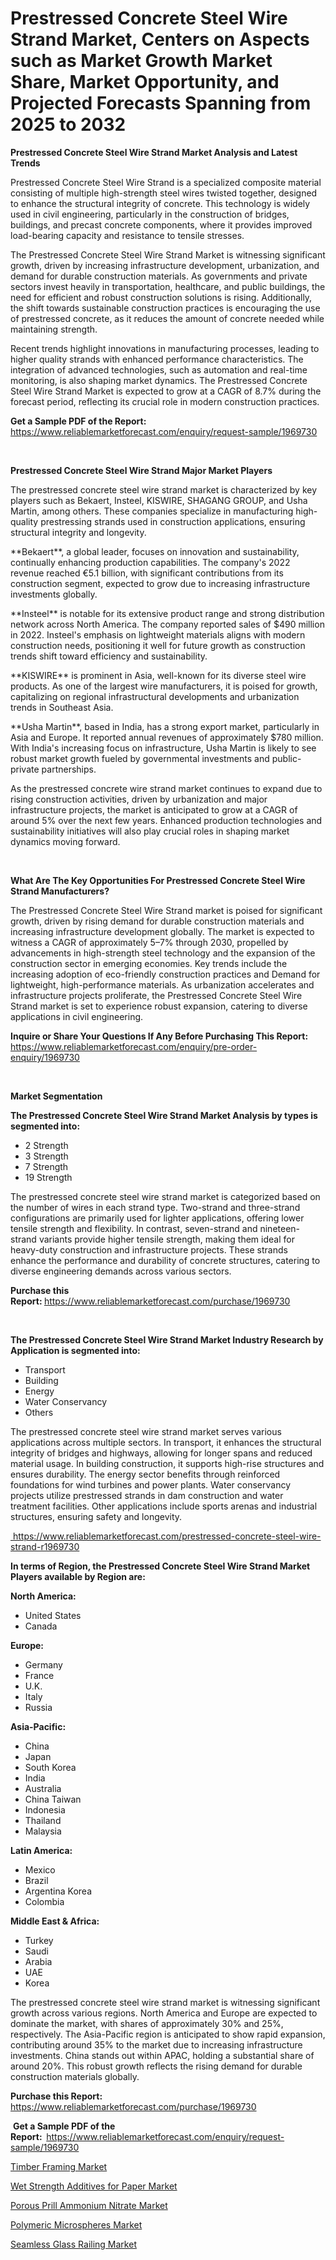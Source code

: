 <p><h1>Prestressed Concrete Steel Wire Strand Market, Centers on Aspects such as Market Growth Market Share, Market Opportunity, and Projected Forecasts Spanning from 2025 to 2032</h1></p><p><strong>Prestressed Concrete Steel Wire Strand Market Analysis and Latest Trends</strong></p>
<p><p>Prestressed Concrete Steel Wire Strand is a specialized composite material consisting of multiple high-strength steel wires twisted together, designed to enhance the structural integrity of concrete. This technology is widely used in civil engineering, particularly in the construction of bridges, buildings, and precast concrete components, where it provides improved load-bearing capacity and resistance to tensile stresses.</p><p>The Prestressed Concrete Steel Wire Strand Market is witnessing significant growth, driven by increasing infrastructure development, urbanization, and demand for durable construction materials. As governments and private sectors invest heavily in transportation, healthcare, and public buildings, the need for efficient and robust construction solutions is rising. Additionally, the shift towards sustainable construction practices is encouraging the use of prestressed concrete, as it reduces the amount of concrete needed while maintaining strength.</p><p>Recent trends highlight innovations in manufacturing processes, leading to higher quality strands with enhanced performance characteristics. The integration of advanced technologies, such as automation and real-time monitoring, is also shaping market dynamics. The Prestressed Concrete Steel Wire Strand Market is expected to grow at a CAGR of 8.7% during the forecast period, reflecting its crucial role in modern construction practices.</p></p>
<p><strong>Get a Sample PDF of the Report:&nbsp;</strong> <a href="https://www.reliablemarketforecast.com/enquiry/request-sample/1969730?utm_campaign=1167&utm_medium=2&utm_source=Github&utm_content=ia&utm_term=01042025&utm_id=prestressed-concrete-steel-wire-strand">https://www.reliablemarketforecast.com/enquiry/request-sample/1969730</a></p>
<p>&nbsp;</p>
<p><strong>Prestressed Concrete Steel Wire Strand Major Market Players</strong></p>
<p><p>The prestressed concrete steel wire strand market is characterized by key players such as Bekaert, Insteel, KISWIRE, SHAGANG GROUP, and Usha Martin, among others. These companies specialize in manufacturing high-quality prestressing strands used in construction applications, ensuring structural integrity and longevity.</p><p>**Bekaert**, a global leader, focuses on innovation and sustainability, continually enhancing production capabilities. The company's 2022 revenue reached €5.1 billion, with significant contributions from its construction segment, expected to grow due to increasing infrastructure investments globally.</p><p>**Insteel** is notable for its extensive product range and strong distribution network across North America. The company reported sales of $490 million in 2022. Insteel's emphasis on lightweight materials aligns with modern construction needs, positioning it well for future growth as construction trends shift toward efficiency and sustainability.</p><p>**KISWIRE** is prominent in Asia, well-known for its diverse steel wire products. As one of the largest wire manufacturers, it is poised for growth, capitalizing on regional infrastructural developments and urbanization trends in Southeast Asia. </p><p>**Usha Martin**, based in India, has a strong export market, particularly in Asia and Europe. It reported annual revenues of approximately $780 million. With India's increasing focus on infrastructure, Usha Martin is likely to see robust market growth fueled by governmental investments and public-private partnerships.</p><p>As the prestressed concrete wire strand market continues to expand due to rising construction activities, driven by urbanization and major infrastructure projects, the market is anticipated to grow at a CAGR of around 5% over the next few years. Enhanced production technologies and sustainability initiatives will also play crucial roles in shaping market dynamics moving forward.</p></p>
<p>&nbsp;</p>
<p><strong>What Are The Key Opportunities For Prestressed Concrete Steel Wire Strand Manufacturers?</strong></p>
<p><p>The Prestressed Concrete Steel Wire Strand market is poised for significant growth, driven by rising demand for durable construction materials and increasing infrastructure development globally. The market is expected to witness a CAGR of approximately 5–7% through 2030, propelled by advancements in high-strength steel technology and the expansion of the construction sector in emerging economies. Key trends include the increasing adoption of eco-friendly construction practices and Demand for lightweight, high-performance materials. As urbanization accelerates and infrastructure projects proliferate, the Prestressed Concrete Steel Wire Strand market is set to experience robust expansion, catering to diverse applications in civil engineering.</p></p>
<p><strong>Inquire or Share Your Questions If Any Before Purchasing This Report:</strong> <a href="https://www.reliablemarketforecast.com/enquiry/pre-order-enquiry/1969730?utm_campaign=1167&utm_medium=2&utm_source=Github&utm_content=ia&utm_term=01042025&utm_id=prestressed-concrete-steel-wire-strand">https://www.reliablemarketforecast.com/enquiry/pre-order-enquiry/1969730</a></p>
<p>&nbsp;</p>
<p><strong>Market Segmentation</strong></p>
<p><strong>The Prestressed Concrete Steel Wire Strand Market Analysis by types is segmented into:</strong></p>
<p><ul><li>2 Strength</li><li>3 Strength</li><li>7 Strength</li><li>19 Strength</li></ul></p>
<p><p>The prestressed concrete steel wire strand market is categorized based on the number of wires in each strand type. Two-strand and three-strand configurations are primarily used for lighter applications, offering lower tensile strength and flexibility. In contrast, seven-strand and nineteen-strand variants provide higher tensile strength, making them ideal for heavy-duty construction and infrastructure projects. These strands enhance the performance and durability of concrete structures, catering to diverse engineering demands across various sectors.</p></p>
<p><strong>Purchase this Report:&nbsp;</strong><a href="https://www.reliablemarketforecast.com/purchase/1969730?utm_campaign=1167&utm_medium=2&utm_source=Github&utm_content=ia&utm_term=01042025&utm_id=prestressed-concrete-steel-wire-strand">https://www.reliablemarketforecast.com/purchase/1969730</a></p>
<p>&nbsp;</p>
<p><strong>The Prestressed Concrete Steel Wire Strand Market Industry Research by Application is segmented into:</strong></p>
<p><ul><li>Transport</li><li>Building</li><li>Energy</li><li>Water Conservancy</li><li>Others</li></ul></p>
<p><p>The prestressed concrete steel wire strand market serves various applications across multiple sectors. In transport, it enhances the structural integrity of bridges and highways, allowing for longer spans and reduced material usage. In building construction, it supports high-rise structures and ensures durability. The energy sector benefits through reinforced foundations for wind turbines and power plants. Water conservancy projects utilize prestressed strands in dam construction and water treatment facilities. Other applications include sports arenas and industrial structures, ensuring safety and longevity.</p></p>
<p><a href="https://www.reliablemarketforecast.com/prestressed-concrete-steel-wire-strand-r1969730?utm_campaign=1167&utm_medium=2&utm_source=Github&utm_content=ia&utm_term=01042025&utm_id=prestressed-concrete-steel-wire-strand">&nbsp;https://www.reliablemarketforecast.com/prestressed-concrete-steel-wire-strand-r1969730</a></p>
<p><strong>In terms of Region, the Prestressed Concrete Steel Wire Strand Market Players available by Region are:</strong></p>
<p>
    <p> <strong> North America: </strong>
        <ul>
            <li>United States</li>
            <li>Canada</li>
        </ul>
        </p> 
    <p> <strong> Europe: </strong>
        <ul>
            <li>Germany</li>
            <li>France</li>
            <li>U.K.</li>
            <li>Italy</li>
            <li>Russia</li>
        </ul>
        </p> 
    <p> <strong> Asia-Pacific: </strong>
        <ul>
            <li>China</li>
            <li>Japan</li>
            <li>South Korea</li>
            <li>India</li>
            <li>Australia</li>
            <li>China Taiwan</li>
            <li>Indonesia</li>
            <li>Thailand</li>
            <li>Malaysia</li>
        </ul>
        </p> 
    <p> <strong> Latin America: </strong>
        <ul>
            <li>Mexico</li>
            <li>Brazil</li>
            <li>Argentina Korea</li>
            <li>Colombia</li>
        </ul>
        </p> 
    <p> <strong> Middle East & Africa: </strong>
        <ul>
            <li>Turkey</li>
            <li>Saudi</li>
            <li>Arabia</li>
            <li>UAE</li>
            <li>Korea</li>
        </ul>
    </p>
    </p>
<p><p>The prestressed concrete steel wire strand market is witnessing significant growth across various regions. North America and Europe are expected to dominate the market, with shares of approximately 30% and 25%, respectively. The Asia-Pacific region is anticipated to show rapid expansion, contributing around 35% to the market due to increasing infrastructure investments. China stands out within APAC, holding a substantial share of around 20%. This robust growth reflects the rising demand for durable construction materials globally.</p></p>
<p><strong>Purchase this Report: </strong><a href="https://www.reliablemarketforecast.com/purchase/1969730?utm_campaign=1167&utm_medium=2&utm_source=Github&utm_content=ia&utm_term=01042025&utm_id=prestressed-concrete-steel-wire-strand">https://www.reliablemarketforecast.com/purchase/1969730</a></p>
<p>&nbsp;<strong>Get a Sample PDF of the Report:&nbsp;&nbsp;</strong><a href="https://www.reliablemarketforecast.com/enquiry/request-sample/1969730?utm_campaign=1167&utm_medium=2&utm_source=Github&utm_content=ia&utm_term=01042025&utm_id=prestressed-concrete-steel-wire-strand">https://www.reliablemarketforecast.com/enquiry/request-sample/1969730</a></p>
<p><strong></strong></p>
<p><p><a href="https://github.com/arneslullapq/Market-Research-Report-List-1/blob/main/timber-framing-market.md?utm_campaign=1167&utm_medium=2&utm_source=Github&utm_content=ia&utm_term=01042025&utm_id=prestressed-concrete-steel-wire-strand">Timber Framing Market</a></p><p><a href="https://github.com/langolaskark/Market-Research-Report-List-1/blob/main/wet-strength-additives-for-paper-market.md?utm_campaign=1167&utm_medium=2&utm_source=Github&utm_content=ia&utm_term=01042025&utm_id=prestressed-concrete-steel-wire-strand">Wet Strength Additives for Paper Market</a></p><p><a href="https://github.com/thatejanet4y/Market-Research-Report-List-1/blob/main/porous-prill-ammonium-nitrate-market.md?utm_campaign=1167&utm_medium=2&utm_source=Github&utm_content=ia&utm_term=01042025&utm_id=prestressed-concrete-steel-wire-strand">Porous Prill Ammonium Nitrate Market</a></p><p><a href="https://github.com/arocasanzib6/Market-Research-Report-List-1/blob/main/polymeric-microspheres-market.md?utm_campaign=1167&utm_medium=2&utm_source=Github&utm_content=ia&utm_term=01042025&utm_id=prestressed-concrete-steel-wire-strand">Polymeric Microspheres Market</a></p><p><a href="https://github.com/guneycigdem35/Market-Research-Report-List-5/blob/main/seamless-glass-railing-market.md?utm_campaign=1167&utm_medium=2&utm_source=Github&utm_content=ia&utm_term=01042025&utm_id=prestressed-concrete-steel-wire-strand">Seamless Glass Railing Market</a></p></p>